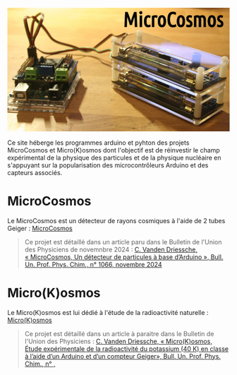 ![microcosmos](/microcosmos.jpg) 

Ce site héberge les programmes arduino et pyhton des projets MicroCosmos et Micro(K)osmos dont l'objectif est de réinvestir le champ expérimental de la physique des particules et de la physique nucléaire en s'appuyant sur la popularisation des microcontrôleurs Arduino et des capteurs associés.

# MicroCosmos
Le MicroCosmos est un détecteur de rayons cosmiques à l'aide de 2 tubes Geiger : [MicroCosmos](/1microcosmos.md)
> Ce projet est détaillé dans un article paru dans le Bulletin de l'Union des Physiciens de novemnbre 2024 : [C. Vanden Driessche, « MicroCosmos, Un détecteur de particules à base d’Arduino », Bull. Un. Prof. Phys. Chim., n° 1066, novembre 2024](https://www.udppc.asso.fr/)

# Micro(K)osmos
Le Micro(K)osmos est lui dédié à l'étude de la radioactivité naturelle : [Micro(K)osmos](/2microkosmos.md)
> Ce projet est détaillé dans un article à paraitre dans le Bulletin de l'Union des Physiciens : [C. Vanden Driessche, « Micro(K)osmos, Étude expérimentale de la radioactivité du potassium (40 K) en classe à l’aide d’un Arduino et d’un compteur Geiger», Bull. Un. Prof. Phys. Chim., n° , ](https://www.udppc.asso.fr/)

